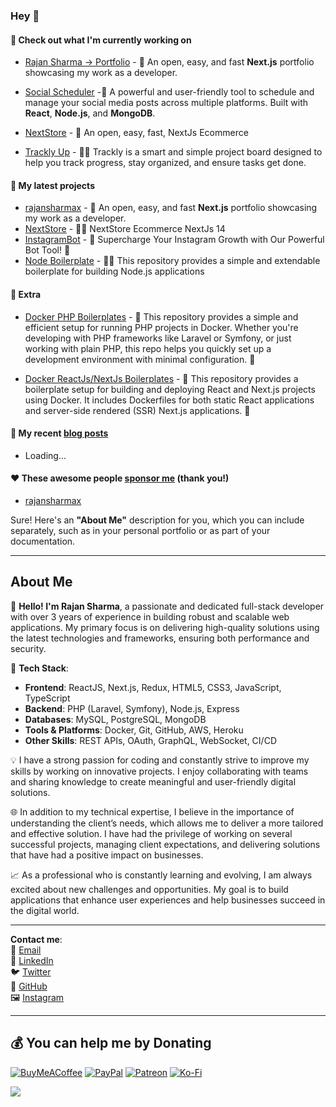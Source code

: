 ### Hey 👋

#### 👷 Check out what I'm currently working on

- [Rajan Sharma -> Portfolio](https://github.com/rajansharmax/Portfolio) - 🪽 An open, easy, and fast **Next.js** portfolio showcasing my work as a developer.
- [Social Scheduler](https://github.com/rajansharmax/Social-Scheduler) -🚀 A powerful and user-friendly tool to schedule and manage your social media posts across multiple platforms. Built with **React**, **Node.js**, and **MongoDB**.

- [NextStore](https://github.com/rajansharmax/NextStoreOS) - 🪽 An open, easy, fast, NextJs Ecommerce


- [Trackly Up](https://github.com/rajansharmax/Trackly) - 🪽🚀 Trackly is a smart and simple project board designed to help you track progress, stay organized, and ensure tasks get done.


#### 🌱 My latest projects

- [rajansharmax](https://github.com/rajansharmax/Portfolio) - 🪽 An open, easy, and fast **Next.js** portfolio showcasing my work as a developer.
- [NextStore](https://github.com/rajansharmax/NextStoreOS) - 🍺🧟 NextStore Ecommerce NextJs 14
- [InstagramBot](https://github.com/rajansharmax/instagram-bot) - 🚀 Supercharge Your Instagram Growth with Our Powerful Bot Tool! 🤖
- [Node Boilerplate](https://github.com/rajansharmax/NodeBoilerplate) - 🪽🚀 This repository provides a simple and extendable boilerplate for building Node.js applications

#### 🔭 Extra 

- [Docker PHP Boilerplates](https://github.com/rajansharmax/php-docker-boilerplate) - 🚀 This repository provides a simple and efficient setup for running PHP projects in Docker. Whether you're developing with PHP frameworks like Laravel or Symfony, or just working with plain PHP, this repo helps you quickly set up a development environment with minimal configuration. 🤖

- [Docker ReactJs/NextJs Boilerplates](https://github.com/rajansharmax/react-next-docker-boilerplate) - 🚀 This repository provides a boilerplate setup for building and deploying React and Next.js projects using Docker. It includes Dockerfiles for both static React applications and server-side rendered (SSR) Next.js applications. 🤖


#### 📜 My recent [blog posts](https://dunglas.fr)

- Loading...

#### ❤️ These awesome people [sponsor me](https://github.com/sponsors/rajansharmax) (thank you!)

- [rajansharmax](https://github.com/rajansharmax)


Sure! Here's an **"About Me"** description for you, which you can include separately, such as in your personal portfolio or as part of your documentation.

---

## About Me

👋 **Hello! I'm Rajan Sharma**, a passionate and dedicated full-stack developer with over 3 years of experience in building robust and scalable web applications. My primary focus is on delivering high-quality solutions using the latest technologies and frameworks, ensuring both performance and security.

🔧 **Tech Stack**:  
- **Frontend**: ReactJS, Next.js, Redux, HTML5, CSS3, JavaScript, TypeScript
- **Backend**: PHP (Laravel, Symfony), Node.js, Express
- **Databases**: MySQL, PostgreSQL, MongoDB
- **Tools & Platforms**: Docker, Git, GitHub, AWS, Heroku
- **Other Skills**: REST APIs, OAuth, GraphQL, WebSocket, CI/CD

💡 I have a strong passion for coding and constantly strive to improve my skills by working on innovative projects. I enjoy collaborating with teams and sharing knowledge to create meaningful and user-friendly digital solutions.

🌐 In addition to my technical expertise, I believe in the importance of understanding the client’s needs, which allows me to deliver a more tailored and effective solution. I have had the privilege of working on several successful projects, managing client expectations, and delivering solutions that have had a positive impact on businesses.

📈 As a professional who is constantly learning and evolving, I am always excited about new challenges and opportunities. My goal is to build applications that enhance user experiences and help businesses succeed in the digital world.

---

**Contact me**:  
📧 [Email](mailto:rajansharmaa46@gmail.com)  
💼 [LinkedIn](https://www.linkedin.com/in/rajansharmax/)  
🐦 [Twitter](https://twitter.com/rajansharmax)  
🔗 [GitHub](https://github.com/rajansharmax)  
🖼️ [Instagram](https://www.instagram.com/rajansharmax)  

---

  ## 💰 You can help me by Donating
  [![BuyMeACoffee](https://img.shields.io/badge/Buy%20Me%20a%20Coffee-ffdd00?style=for-the-badge&logo=buy-me-a-coffee&logoColor=black)](https://buymeacoffee.com/rajansharmax) [![PayPal](https://img.shields.io/badge/PayPal-00457C?style=for-the-badge&logo=paypal&logoColor=white)](https://paypal.me/rajansharmax) [![Patreon](https://img.shields.io/badge/Patreon-F96854?style=for-the-badge&logo=patreon&logoColor=white)](https://patreon.com/rajansharmax) [![Ko-Fi](https://img.shields.io/badge/Ko--fi-F16061?style=for-the-badge&logo=ko-fi&logoColor=white)](https://ko-fi.com/rajansharmax) 

![](https://komarev.com/ghpvc/?username=rajansharmax)
